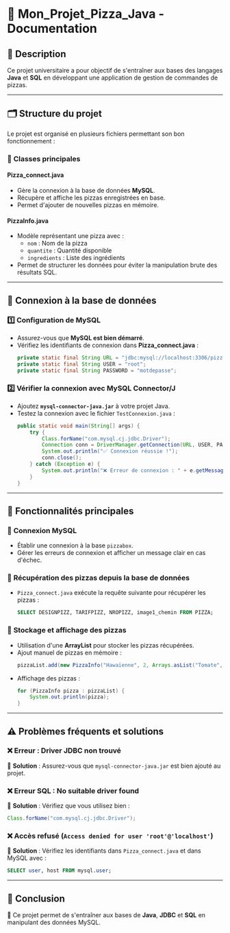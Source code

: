# 🍕 Mon_Projet_Pizza_Java - Documentation

## 📌 Description
Ce projet universitaire a pour objectif de s'entraîner aux bases des langages **Java** et **SQL** en développant une application de gestion de commandes de pizzas.

---

## 🗂️ Structure du projet
Le projet est organisé en plusieurs fichiers permettant son bon fonctionnement :

### 📂 **Classes principales**

#### **Pizza_connect.java**
- Gère la connexion à la base de données **MySQL**.
- Récupère et affiche les pizzas enregistrées en base.
- Permet d'ajouter de nouvelles pizzas en mémoire.

#### **PizzaInfo.java**
- Modèle représentant une pizza avec :
  - `nom` : Nom de la pizza
  - `quantite` : Quantité disponible
  - `ingredients` : Liste des ingrédients
- Permet de structurer les données pour éviter la manipulation brute des résultats SQL.

---

## 🔌 Connexion à la base de données
### **1️⃣ Configuration de MySQL**
- Assurez-vous que **MySQL est bien démarré**.
- Vérifiez les identifiants de connexion dans **Pizza_connect.java** :
  ```java
  private static final String URL = "jdbc:mysql://localhost:3306/pizzabox?serverTimezone=UTC";
  private static final String USER = "root";
  private static final String PASSWORD = "motdepasse";
  ```

### **2️⃣ Vérifier la connexion avec MySQL Connector/J**
- Ajoutez **`mysql-connector-java.jar`** à votre projet Java.
- Testez la connexion avec le fichier `TestConnexion.java` :
  ```java
  public static void main(String[] args) {
      try {
          Class.forName("com.mysql.cj.jdbc.Driver");
          Connection conn = DriverManager.getConnection(URL, USER, PASSWORD);
          System.out.println("✅ Connexion réussie !");
          conn.close();
      } catch (Exception e) {
          System.out.println("❌ Erreur de connexion : " + e.getMessage());
      }
  }
  ```

---

## 📌 Fonctionnalités principales
### 🔹 **Connexion MySQL**
- Établir une connexion à la base `pizzabox`.
- Gérer les erreurs de connexion et afficher un message clair en cas d'échec.

### 🔹 **Récupération des pizzas depuis la base de données**
- `Pizza_connect.java` exécute la requête suivante pour récupérer les pizzas :
  ```sql
  SELECT DESIGNPIZZ, TARIFPIZZ, NROPIZZ, image1_chemin FROM PIZZA;
  ```

### 🔹 **Stockage et affichage des pizzas**
- Utilisation d'une **ArrayList<PizzaInfo>** pour stocker les pizzas récupérées.
- Ajout manuel de pizzas en mémoire :
  ```java
  pizzaList.add(new PizzaInfo("Hawaïenne", 2, Arrays.asList("Tomate", "Mozzarella", "Ananas", "Jambon")));
  ```
- Affichage des pizzas :
  ```java
  for (PizzaInfo pizza : pizzaList) {
      System.out.println(pizza);
  }
  ```

---

## ⚠️ Problèmes fréquents et solutions
### ❌ **Erreur : Driver JDBC non trouvé**
🔹 **Solution** : Assurez-vous que `mysql-connector-java.jar` est bien ajouté au projet.

### ❌ **Erreur SQL : No suitable driver found**
🔹 **Solution** : Vérifiez que vous utilisez bien :
```java
Class.forName("com.mysql.cj.jdbc.Driver");
```

### ❌ **Accès refusé (`Access denied for user 'root'@'localhost'`)**
🔹 **Solution** : Vérifiez les identifiants dans `Pizza_connect.java` et dans MySQL avec :
```sql
SELECT user, host FROM mysql.user;
```

---

## 📌 Conclusion
🚀 Ce projet permet de s'entraîner aux bases de **Java**, **JDBC** et **SQL** en manipulant des données MySQL.



